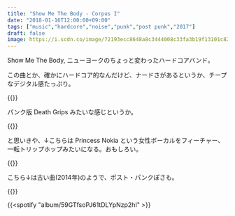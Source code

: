 ```yaml
---
title: "Show Me The Body - Corpus I"
date: "2018-01-16T12:00:00+09:00"
tags: ["music","hardcore","noise","punk","post punk","2017"]
draft: false
image: https://i.scdn.co/image/72193ecc8648a8c3444008c33fa3b19f13101c82
---
```


Show Me The Body, ニューヨークのちょっと変わったハードコアバンド。

この曲とか、確かにハードコア的なんだけど、ナードさがあるというか、チープなデジタル感たっぷり。

{{<youtube src="Xb4hb3Ix0Y4" title="Show Me The Body - Trash">}}

パンク版 Death Grips みたいな感じというか。

{{<youtube src="eBhaYi8tXzc" title="Show Me The Body - Body War">}}

と思いきや、↓こちらは Princess Nokia という女性ボーカルをフィーチャー、一転トリップホップみたいになる。おもしろい。

{{<youtube src="RvKE744f6w4" title="Show Me The Body - Spit feat. Princess Nokia">}}

こちら↓は古い曲(2014年)のようで、ポスト・パンクぽさも。

{{<youtube src="5S7NY-q1_cc" title="Show Me the Body - One Train">}}

{{<spotify "album/59GTfsoPJ61tDLYpNzp2hI" >}}
